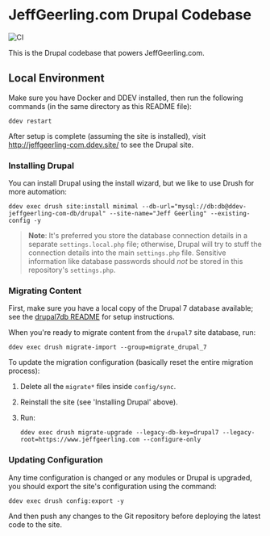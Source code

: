 # JeffGeerling.com Drupal Codebase

![CI](https://github.com/geerlingguy/jeffgeerling-com/workflows/CI/badge.svg?branch=master&event=push)

This is the Drupal codebase that powers JeffGeerling.com.

## Local Environment

Make sure you have Docker and DDEV installed, then run the following commands (in the same directory as this README file):

    ddev restart

After setup is complete (assuming the site is installed), visit http://jeffgeerling-com.ddev.site/ to see the Drupal site.

### Installing Drupal

You can install Drupal using the install wizard, but we like to use Drush for more automation:

    ddev exec drush site:install minimal --db-url="mysql://db:db@ddev-jeffgeerling-com-db/drupal" --site-name="Jeff Geerling" --existing-config -y

> **Note**: It's preferred you store the database connection details in a separate `settings.local.php` file; otherwise, Drupal will try to stuff the connection details into the main `settings.php` file. Sensitive information like database passwords should _not_ be stored in this repository's `settings.php`.

### Migrating Content

First, make sure you have a local copy of the Drupal 7 database available; see the [drupal7db README](drupal7db/README.md) for setup instructions.

When you're ready to migrate content from the `drupal7` site database, run:

    ddev exec drush migrate-import --group=migrate_drupal_7

To update the migration configuration (basically reset the entire migration process):

  1. Delete all the `migrate*` files inside `config/sync`.
  2. Reinstall the site (see 'Installing Drupal' above).
  3. Run:

     ```
     ddev exec drush migrate-upgrade --legacy-db-key=drupal7 --legacy-root=https://www.jeffgeerling.com --configure-only
     ```

### Updating Configuration

Any time configuration is changed or any modules or Drupal is upgraded, you should export the site's configuration using the command:

    ddev exec drush config:export -y

And then push any changes to the Git repository before deploying the latest code to the site.
